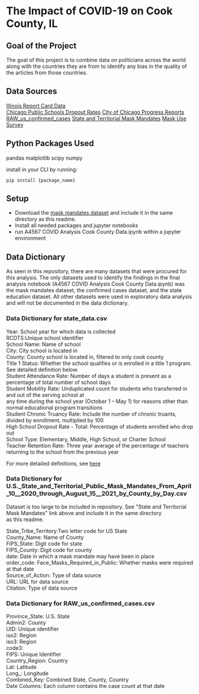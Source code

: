 # The Impact of COVID-19 on Cook County, IL

## Goal of the Project

The goal of this project is to combine data on politicians across the world along with the countries they are from to identify any bias in the quality of the articles from those countries.

## Data Sources  
[Illinois Report Card Data](https://www.isbe.net/pages/illinois-state-report-card-data.aspx)  
[Chicago Public Schools Dropout Rates](https://www.cps.edu/about/district-data/metrics/)
[City of Chicago Progress Reports](https://data.cityofchicago.org/Education/Chicago-Public-Schools-School-Progress-Reports-SY2/ngix-dc87)
[RAW_us_confirmed_cases](https://www.kaggle.com/antgoldbloom/covid19-data-from-john-hopkins-university?select=RAW_us_confirmed_cases.csv)
[State and Territorial Mask Mandates](https://data.cdc.gov/Policy-Surveillance/U-S-State-and-Territorial-Public-Mask-Mandates-Fro/62d6-pm5i)
[Mask Use Survey](https://github.com/nytimes/covid-19-data/tree/master/mask-use)

## Python Packages Used
pandas
matplotlib
scipy
numpy  

install in your CLI by running:  

`pip install {package_name}`

## Setup
* Download the [mask mandates dataset](https://data.cdc.gov/Policy-Surveillance/U-S-State-and-Territorial-Public-Mask-Mandates-Fro/62d6-pm5i) and include it in the same directory as this readme.
* Install all needed packages and jupyter notebooks
* run A4567 COVID Analysis Cook County Data.ipynb within a jupyter environment

## Data Dictionary
As seen in this repository, there are many datasets that were procured for this analysis.
The only datasets used to identify the findings in the final analysis notebook (A4567 COVID Analysis Cook County Data.ipynb)
was the mask mandates dataset, the confirmed cases dataset, and the
state education dataset. All other datasets were used in exploratory data analysis and will
not be documented in the data dictionary.

### Data Dictionary for state_data.csv
Year: School year for which data is collected  
RCDTS:Unique school identifier  
School Name: Name of school  
City: City school is located in  
County: County school is located in, filtered to only cook county  
Title 1 Status: Whether the school qualifies or is enrolled in a title 1 program. See detailed definition below.  
Student Attendance Rate: Number of days a student is present as a percentage of total number of school days  
Student Mobility Rate: Unduplicated count for students who transferred in and out of the serving school at  
any time during the school year (October 1 – May 1) for reasons other than normal educational program transitions  
Student Chronic Truancy Rate: Include the number of chronic truants, divided by enrollment, multiplied by 100  
High School Dropout Rate - Total: Percentage of students enrolled who drop out  
School Type: Elementary, Middle, High School, or Charter School  
Teacher Retention Rate: Three year average of the percentage of teachers returning to the school from the previous year  

For more detailed definitions, see [here](https://www.isbe.net/Documents/2021-Report-Card-Glossary-Terms.pdf)  

### Data Dictionary for U.S._State_and_Territorial_Public_Mask_Mandates_From_April_10__2020_through_August_15__2021_by_County_by_Day.csv
Dataset is too large to be included in repository. See "State and Territorial Mask Mandates" link above and include it in the same directory  
as this readme.  

State_Tribe_Territory:Two letter code for US State  
County_Name: Name of County  
FIPS_State: Digit code for state  
FIPS_County: Digit code for county  
date: Date in which a mask mandate may have been in place  
order_code: 
Face_Masks_Required_in_Public: Whether masks were required at that date  
Source_of_Action: Type of data source  
URL: URL for data source  
Citation: Type of data source  

### Data Dictionary for RAW_us_confirmed_cases.csv  
Province_State: U.S. State  
Admin2: County  
UID: Unique identifier  
iso2: Region  
iso3: Region  
code3:  
FIPS: Unique Identifier  
Country_Region: Country  
Lat: Latitude  
Long_: Longitude  
Combined_Key: Combined State, County, Country  
Date Columns: Each column contains the case count at that date  
